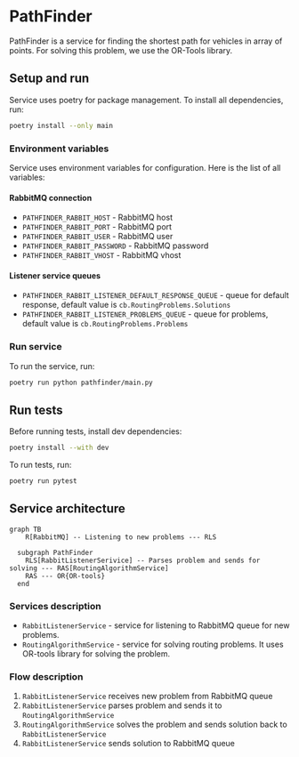 # PathFinder
PathFinder is a service for finding the shortest path for vehicles in array of points.
For solving this problem, we use the OR-Tools library.

## Setup and run
Service uses poetry for package management. To install all dependencies, run:
```bash
poetry install --only main
```

### Environment variables
Service uses environment variables for configuration. Here is the list of all variables:

#### RabbitMQ connection
- `PATHFINDER_RABBIT_HOST` - RabbitMQ host
- `PATHFINDER_RABBIT_PORT` - RabbitMQ port
- `PATHFINDER_RABBIT_USER` - RabbitMQ user
- `PATHFINDER_RABBIT_PASSWORD` - RabbitMQ password
- `PATHFINDER_RABBIT_VHOST` - RabbitMQ vhost

#### Listener service queues

- `PATHFINDER_RABBIT_LISTENER_DEFAULT_RESPONSE_QUEUE` - queue for default response, default value is `cb.RoutingProblems.Solutions`
- `PATHFINDER_RABBIT_LISTENER_PROBLEMS_QUEUE` - queue for problems, default value is `cb.RoutingProblems.Problems`

### Run service

To run the service, run:
```bash
poetry run python pathfinder/main.py
```

## Run tests
Before running tests, install dev dependencies:
```bash
poetry install --with dev
```

To run tests, run:
```bash
poetry run pytest
```

## Service architecture

```mermaid
graph TB
    R[RabbitMQ] -- Listening to new problems --- RLS
    
  subgraph PathFinder
    RLS[RabbitListenerSerivice] -- Parses problem and sends for solving --- RAS[RoutingAlgorithmService]
    RAS --- OR{OR-tools}
  end
```

### Services description
- `RabbitListenerService` - service for listening to RabbitMQ queue for new problems. 
- `RoutingAlgorithmService` - service for solving routing problems. It uses OR-tools library for solving the problem.

### Flow description
1. `RabbitListenerService` receives new problem from RabbitMQ queue
2. `RabbitListenerService` parses problem and sends it to `RoutingAlgorithmService`
3. `RoutingAlgorithmService` solves the problem and sends solution back to `RabbitListenerService`
4. `RabbitListenerService` sends solution to RabbitMQ queue